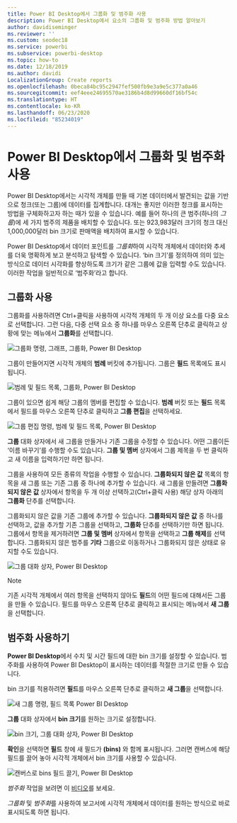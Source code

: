 ```yaml
---
title: Power BI Desktop에서 그룹화 및 범주화 사용
description: Power BI Desktop에서 요소의 그룹화 및 범주화 방법 알아보기
author: davidiseminger
ms.reviewer: ''
ms.custom: seodec18
ms.service: powerbi
ms.subservice: powerbi-desktop
ms.topic: how-to
ms.date: 12/18/2019
ms.author: davidi
LocalizationGroup: Create reports
ms.openlocfilehash: 0beca84bc95c2947fef500fb9e3a9e5c377a0a46
ms.sourcegitcommit: eef4eee24695570ae3186b4d8d99660df16bf54c
ms.translationtype: HT
ms.contentlocale: ko-KR
ms.lasthandoff: 06/23/2020
ms.locfileid: "85234019"
---
```

# <a name="use-grouping-and-binning-in-power-bi-desktop"></a>Power BI Desktop에서 그룹화 및 범주화 사용
Power BI Desktop에서는 시각적 개체를 만들 때 기본 데이터에서 발견되는 값을 기반으로 청크(또는 그룹)에 데이터를 집계합니다. 대개는 좋지만 이러한 청크를 표시하는 방법을 구체화하고자 하는 때가 있을 수 있습니다. 예를 들어 하나의 큰 범주(하나의 *그룹*)에 세 가지 범주의 제품을 배치할 수 있습니다. 또는 923,983달러 크기의 청크 대신 1,000,000달러 bin 크기로 판매액을 배치하여 표시할 수 있습니다.

Power BI Desktop에서 데이터 포인트를 *그룹화*하여 시각적 개체에서 데이터와 추세를 더욱 명확하게 보고 분석하고 탐색할 수 있습니다. ‘bin 크기’를 정의하여 의미 있는 방식으로 데이터 시각화를 향상하도록 크기가 같은 그룹에 값을 입력할 수도 있습니다.  이러한 작업을 일반적으로 ‘범주화’라고 합니다. 

## <a name="using-grouping"></a>그룹화 사용
그룹화를 사용하려면 Ctrl+클릭을 사용하여 시각적 개체의 두 개 이상 요소를 다중 요소로 선택합니다. 그런 다음, 다중 선택 요소 중 하나를 마우스 오른쪽 단추로 클릭하고 상황에 맞는 메뉴에서 **그룹화**를 선택합니다.

![그룹화 명령, 그래프, 그룹화, Power BI Desktop](media/desktop-grouping-and-binning/grouping-binning_1.png)

그룹이 만들어지면 시각적 개체의 **범례** 버킷에 추가됩니다. 그룹은 **필드** 목록에도 표시됩니다.

![범례 및 필드 목록, 그룹화, Power BI Desktop](media/desktop-grouping-and-binning/grouping-binning_2.png)

그룹이 있으면 쉽게 해당 그룹의 멤버를 편집할 수 있습니다. **범례** 버킷 또는 **필드** 목록에서 필드를 마우스 오른쪽 단추로 클릭하고 **그룹 편집**을 선택하세요.

![그룹 편집 명령, 범례 및 필드 목록, Power BI Desktop](media/desktop-grouping-and-binning/grouping-binning_3.png)

**그룹** 대화 상자에서 새 그룹을 만들거나 기존 그룹을 수정할 수 있습니다. 어떤 그룹이든 ‘이름 바꾸기’를 수행할 수도 있습니다.  **그룹 및 멤버** 상자에서 그룹 제목을 두 번 클릭하고 새 이름을 입력하기만 하면 됩니다.

그룹을 사용하여 모든 종류의 작업을 수행할 수 있습니다. **그룹화되지 않은 값** 목록의 항목을 새 그룹 또는 기존 그룹 중 하나에 추가할 수 있습니다. 새 그룹을 만들려면 **그룹화되지 않은 값** 상자에서 항목을 두 개 이상 선택하고(Ctrl+클릭 사용) 해당 상자 아래의 **그룹화** 단추를 선택합니다.

그룹화되지 않은 값을 기존 그룹에 추가할 수 있습니다. **그룹화되지 않은 값** 중 하나를 선택하고, 값을 추가할 기존 그룹을 선택하고, **그룹화** 단추를 선택하기만 하면 됩니다. 그룹에서 항목을 제거하려면 **그룹 및 멤버** 상자에서 항목을 선택하고 **그룹 해제**를 선택합니다. 그룹화되지 않은 범주를 **기타** 그룹으로 이동하거나 그룹화되지 않은 상태로 유지할 수도 있습니다.

![그룹 대화 상자, Power BI Desktop](media/desktop-grouping-and-binning/grouping-binning_4.png)

> [!NOTE]
> 기존 시각적 개체에서 여러 항목을 선택하지 않아도 **필드**의 어떤 필드에 대해서든 그룹을 만들 수 있습니다. 필드를 마우스 오른쪽 단추로 클릭하고 표시되는 메뉴에서 **새 그룹**을 선택합니다.

## <a name="using-binning"></a>범주화 사용하기
**Power BI Desktop**에서 수치 및 시간 필드에 대한 bin 크기를 설정할 수 있습니다. 범주화를 사용하여 Power BI Desktop이 표시하는 데이터를 적절한 크기로 만들 수 있습니다.

bin 크기를 적용하려면 **필드**를 마우스 오른쪽 단추로 클릭하고 **새 그룹**을 선택합니다.

![새 그룹 명령, 필드 목록 Power BI Desktop](media/desktop-grouping-and-binning/grouping-binning_5.png)

**그룹** 대화 상자에서 **bin 크기**를 원하는 크기로 설정합니다.

![bin 크기, 그룹 대화 상자, Power BI Desktop](media/desktop-grouping-and-binning/grouping-binning_6.png)

**확인**을 선택하면 **필드** 창에 새 필드가 **(bins)** 와 함께 표시됩니다. 그러면 캔버스에 해당 필드를 끌어 놓아 시각적 개체에서 bin 크기를 사용할 수 있습니다.

![캔버스로 bins 필드 끌기, Power BI Desktop](media/desktop-grouping-and-binning/grouping-binning_7.png)

*범주화* 작업을 보려면 이 [비디오](https://www.youtube.com/watch?v=BRvdZSfO0DY)를 보세요.

*그룹화* 및 *범주화*를 사용하여 보고서에 시각적 개체에서 데이터를 원하는 방식으로 바로 표시되도록 하면 됩니다.
